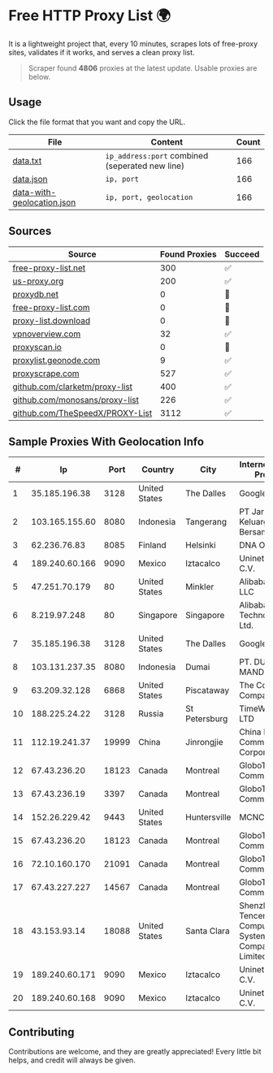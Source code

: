 
# Free HTTP Proxy List 🌍

It is a lightweight project that, every 10 minutes, scrapes lots of free-proxy sites, validates if it works, and serves a clean proxy list.


> Scraper found **4806** proxies at the latest update. Usable proxies are below.

## Usage

Click the file format that you want and copy the URL.


|File|Content|Count|
|----|-------|-----|
|[data.txt](https://raw.githubusercontent.com/themiralay/Proxy-List-World/master/data.txt)|`ip_address:port` combined (seperated new line)|166|
|[data.json](https://raw.githubusercontent.com/themiralay/Proxy-List-World/master/data.json)|`ip, port`|166|
|[data-with-geolocation.json](https://raw.githubusercontent.com/themiralay/Proxy-List-World/master/data-with-geolocation.json)|`ip, port, geolocation`|166|

## Sources

|Source|Found Proxies|Succeed|
|------|-------------|-------|
|[free-proxy-list.net](https://free-proxy-list.net)|300|✅|
|[us-proxy.org](https://www.us-proxy.org)|200|✅|
|[proxydb.net](http://proxydb.net)|0|🚫|
|[free-proxy-list.com](https://free-proxy-list.com/?page=&port=&type%5B%5D=http&type%5B%5D=https&up_time=0&search=Search)|0|🚫|
|[proxy-list.download](https://www.proxy-list.download/HTTP)|0|🚫|
|[vpnoverview.com](https://vpnoverview.com/privacy/anonymous-browsing/free-proxy-servers)|32|✅|
|[proxyscan.io](https://www.proxyscan.io)|0|🚫|
|[proxylist.geonode.com](https://proxylist.geonode.com/api/proxy-list?limit=300&page=1&sort_by=lastChecked&sort_type=desc&protocols=http,https)|9|✅|
|[proxyscrape.com](https://api.proxyscrape.com/v2/?request=displayproxies&protocol=http&timeout=10000&country=all&ssl=all&anonymity=all)|527|✅|
|[github.com/clarketm/proxy-list](https://raw.githubusercontent.com/clarketm/proxy-list/master/proxy-list-raw.txt)|400|✅|
|[github.com/monosans/proxy-list](https://raw.githubusercontent.com/monosans/proxy-list/main/proxies/http.txt)|226|✅|
|[github.com/TheSpeedX/PROXY-List](https://raw.githubusercontent.com/TheSpeedX/PROXY-List/master/http.txt)|3112|✅|


## Sample Proxies With Geolocation Info

|#|Ip|Port|Country|City|Internet Service Provider|
|-|--|----|-------|----|-------------------------|
|1|35.185.196.38|3128|United States|The Dalles|Google LLC|
|2|103.165.155.60|8080|Indonesia|Tangerang|PT Jaringan Keluarga Bersama|
|3|62.236.76.83|8085|Finland|Helsinki|DNA Oyj|
|4|189.240.60.166|9090|Mexico|Iztacalco|Uninet S.A. de C.V.|
|5|47.251.70.179|80|United States|Minkler|Alibaba Cloud LLC|
|6|8.219.97.248|80|Singapore|Singapore|Alibaba (US) Technology Co., Ltd.|
|7|35.185.196.38|3128|United States|The Dalles|Google LLC|
|8|103.131.237.35|8080|Indonesia|Dumai|PT. DUMAI MANDIRI NET|
|9|63.209.32.128|6868|United States|Piscataway|The Constant Company, LLC|
|10|188.225.24.22|3128|Russia|St Petersburg|TimeWeb Co. LTD|
|11|112.19.241.37|19999|China|Jinrongjie|China Mobile Communications Corporation|
|12|67.43.236.20|18123|Canada|Montreal|GloboTech Communications|
|13|67.43.236.19|3397|Canada|Montreal|GloboTech Communications|
|14|152.26.229.42|9443|United States|Huntersville|MCNC|
|15|67.43.236.20|18123|Canada|Montreal|GloboTech Communications|
|16|72.10.160.170|21091|Canada|Montreal|GloboTech Communications|
|17|67.43.227.227|14567|Canada|Montreal|GloboTech Communications|
|18|43.153.93.14|18088|United States|Santa Clara|Shenzhen Tencent Computer Systems Company Limited|
|19|189.240.60.171|9090|Mexico|Iztacalco|Uninet S.A. de C.V.|
|20|189.240.60.168|9090|Mexico|Iztacalco|Uninet S.A. de C.V.|



## Contributing

Contributions are welcome, and they are greatly appreciated! Every
little bit helps, and credit will always be given.

